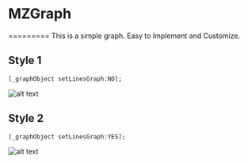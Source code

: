# MZGraph
=========
This is a simple graph.
Easy to Implement and Customize.



Style 1
-------
    [_graphObject setLinesGraph:NO];
    
![alt text](http://i44.tinypic.com/2ro2b90.png "Screen shot")


    
    
    
Style 2
-------
    [_graphObject setLinesGraph:YES];
    
![alt text](http://i40.tinypic.com/1214zo2.png "Screen shot")


